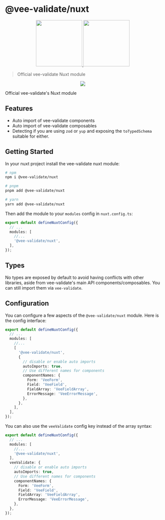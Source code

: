 # @vee-validate/nuxt

<p align="center">
  <a href="https://vee-validate.logaretm.com/v5/guide/global-validators" target="_blank">
    <img width="150" src="https://github.com/logaretm/vee-validate/raw/main/logo.png">
  </a>

  <a href="https://nuxt.com/" target="_blank">
    <img width="150" src="https://nuxt.com/assets/design-kit/logo/icon-green.svg">
  </a>
</p>

> Official vee-validate Nuxt module

<p align="center">
  <a href="https://github.com/sponsors/logaretm">
    <img src='https://sponsors.logaretm.com/sponsors.svg'>
  </a>
</p>

Official vee-validate's Nuxt module

## Features

- Auto import of vee-validate components
- Auto import of vee-validate composables
- Detecting if you are using `zod` or `yup` and exposing the `toTypedSchema` suitable for either.

## Getting Started

In your nuxt project install the vee-validate nuxt module:

```sh
# npm
npm i @vee-validate/nuxt

# pnpm
pnpm add @vee-validate/nuxt

# yarn
yarn add @vee-validate/nuxt
```

Then add the module to your `modules` config in `nuxt.config.ts`:

```ts
export default defineNuxtConfig({
  // ...
  modules: [
    //...
    '@vee-validate/nuxt',
  ],
});
```

## Types

No types are exposed by default to avoid having conflicts with other libraries, aside from vee-validate's main API components/composables. You can still import them via `vee-validate`.

## Configuration

You can configure a few aspects of the `@vee-validate/nuxt` module. Here is the config interface:

```ts
export default defineNuxtConfig({
  // ...
  modules: [
    //...
    [
      '@vee-validate/nuxt',
      {
        // disable or enable auto imports
        autoImports: true,
        // Use different names for components
        componentNames: {
          Form: 'VeeForm',
          Field: 'VeeField',
          FieldArray: 'VeeFieldArray',
          ErrorMessage: 'VeeErrorMessage',
        },
      },
    ],
  ],
});
```

You can also use the `veeValidate` config key instead of the array syntax:

```ts
export default defineNuxtConfig({
  // ...
  modules: [
    //...
    '@vee-validate/nuxt',
  ],
  veeValidate: {
    // disable or enable auto imports
    autoImports: true,
    // Use different names for components
    componentNames: {
      Form: 'VeeForm',
      Field: 'VeeField',
      FieldArray: 'VeeFieldArray',
      ErrorMessage: 'VeeErrorMessage',
    },
  },
});
```
